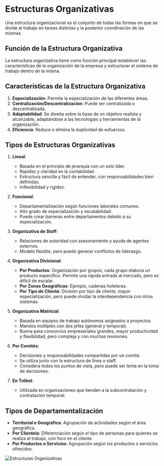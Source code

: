 

# Estructuras Organizativas

Una estructura organizacional es el conjunto de todas las formas en que se divide el trabajo en tareas distintas y la posterior coordinación de las mismas.

## Función de la Estructura Organizativa

La estructura organizativa tiene como función principal establecer las características de la organización de la empresa y estructurar el sistema de trabajo dentro de la misma.

## Características de la Estructura Organizativa

1. **Especialización**: Permite la especialización de las diferentes áreas.
2. **Centralización/Descentralización**: Puede ser centralizada o descentralizada.
3. **Adaptabilidad**: Se diseña sobre la base de un objetivo realista y alcanzable, adaptándose a las tecnologías y herramientas de la organización.
4. **Eficiencia**: Reduce o elimina la duplicidad de esfuerzos.

## Tipos de Estructuras Organizativas

1. **Lineal**:
   - Basada en el principio de jerarquía con un solo líder.
   - Rapidez y claridad en la contabilidad.
   - Estructura sencilla y fácil de entender, con responsabilidades bien definidas.
   - Inflexibilidad y rigidez.

2. **Funcional**:
   - Departamentalización según funciones laborales comunes.
   - Alto grado de especialización y escalabilidad.
   - Puede crear barreras entre departamentos debido a su especialización.

3. **Organizativa de Staff**:
   - Relaciones de autoridad con asesoramiento y ayuda de agentes externos.
   - Modelo flexible, pero puede generar conflictos de liderazgo.

4. **Organizativa Divisional**:
   - **Por Productos**: Organización por grupos, cada grupo elabora un producto específico. Permite una rápida entrada al mercado, pero es difícil de escalar.
   - **Por Zonas Geográficas**: Ejemplo, cadenas hoteleras.
   - **Por Tipo de Cliente**: División por tipo de cliente, mayor especialización, pero puede olvidar la interdependencia con otros sistemas.

5. **Organizativa Matricial**:
   - Basada en equipos de trabajo autónomos asignados a proyectos.
   - Mandos múltiples con dos jefes (general y temporal).
   - Buena para consorcios empresariales grandes, mayor productividad y flexibilidad, pero compleja y con muchas reuniones.

6. **Por Comités**:
   - Decisiones y responsabilidades compartidas por un comité.
   - Se utiliza junto con la estructura de línea o staff.
   - Considera todos los puntos de vista, pero puede ser lenta en la toma de decisiones.

7. **En Trébol**:
   - Utilizada en organizaciones que tienden a la subcontratación y contratación temporal.

## Tipos de Departamentalización

- **Territorial o Geográfica**: Agrupación de actividades según el área geográfica.
- **Por Clientela**: Diferenciación según el tipo de personas para quienes se realiza el trabajo, con foco en el cliente.
- **Por Productos o Servicios**: Agrupación según los productos o servicios ofrecidos.

![Estructuras Organizativas](https://lh7-rt.googleusercontent.com/docsz/AD_4nXc48vfmw7TUNHSkN4uM7l-_EuaJQt20fGBNGSeg0DGzfY2n3t0Dh5HiWrQzvMUX29ANvPUppUYCiFxS5F4mw-pQg5JXNhBR87wbpVBA53q6vltNG2q5oIrARubens5JnurZzTWKnA?key=pSXgBAnsFKCLlD9I8kI19Q)

